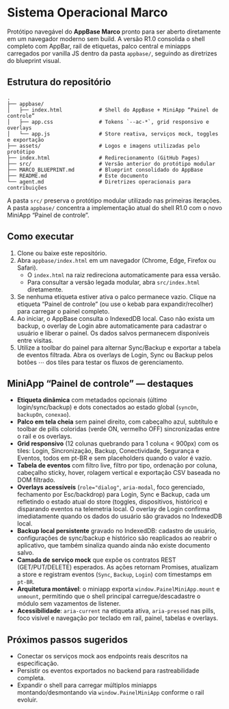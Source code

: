 # Sistema Operacional Marco

Protótipo navegável do **AppBase Marco** pronto para ser aberto diretamente em um
navegador moderno sem build. A versão R1.0 consolida o shell completo com AppBar,
rail de etiquetas, palco central e miniapps carregados por vanilla JS dentro da
pasta `appbase/`, seguindo as diretrizes do blueprint visual.

## Estrutura do repositório

```
.
├── appbase/
│   ├── index.html            # Shell do AppBase + MiniApp “Painel de controle”
│   ├── app.css               # Tokens `--ac-*`, grid responsivo e overlays
│   └── app.js                # Store reativa, serviços mock, toggles e exportação
├── assets/                   # Logos e imagens utilizadas pelo protótipo
├── index.html                # Redirecionamento (GitHub Pages)
├── src/                      # Versão anterior do protótipo modular
├── MARCO_BLUEPRINT.md        # Blueprint consolidado do AppBase
├── README.md                 # Este documento
└── agent.md                  # Diretrizes operacionais para contribuições
```

A pasta `src/` preserva o protótipo modular utilizado nas primeiras iterações.
A pasta `appbase/` concentra a implementação atual do shell R1.0 com o novo
MiniApp “Painel de controle”.

## Como executar

1. Clone ou baixe este repositório.
2. Abra `appbase/index.html` em um navegador (Chrome, Edge, Firefox ou Safari).
   - O `index.html` na raiz redireciona automaticamente para essa versão.
   - Para consultar a versão legada modular, abra `src/index.html` diretamente.
3. Se nenhuma etiqueta estiver ativa o palco permanece vazio. Clique na etiqueta
   “Painel de controle” (ou use o kebab para expandir/recolher) para carregar o
   painel completo.
4. Ao iniciar, o AppBase consulta o IndexedDB local. Caso não exista um backup,
   o overlay de Login abre automaticamente para cadastrar o usuário e liberar o
   painel. Os dados salvos permanecem disponíveis entre visitas.
5. Utilize a toolbar do painel para alternar Sync/Backup e exportar a tabela de
   eventos filtrada. Abra os overlays de Login, Sync ou Backup pelos botões ⋯
   dos tiles para testar os fluxos de gerenciamento.

## MiniApp “Painel de controle” — destaques

- **Etiqueta dinâmica** com metadados opcionais (último login/sync/backup) e dots
  conectados ao estado global (`syncOn`, `backupOn`, `conexao`).
- **Palco em tela cheia** sem painel direito, com cabeçalho azul, subtítulo e
  toolbar de pills coloridas (verde ON, vermelho OFF) sincronizadas entre o rail
  e os overlays.
- **Grid responsivo** (12 colunas quebrando para 1 coluna < 900px) com os tiles:
  Login, Sincronização, Backup, Conectividade, Segurança e Eventos, todos em
  pt-BR e sem placeholders quando o valor é vazio.
- **Tabela de eventos** com filtro live, filtro por tipo, ordenação por coluna,
  cabeçalho sticky, hover, rolagem vertical e exportação CSV baseada no DOM
  filtrado.
- **Overlays acessíveis** (`role="dialog"`, `aria-modal`, foco gerenciado,
  fechamento por Esc/backdrop) para Login, Sync e Backup, cada um refletindo o
  estado atual do store (toggles, dispositivos, histórico) e disparando eventos
  na telemetria local. O overlay de Login confirma imediatamente quando os
  dados do usuário são gravados no IndexedDB local.
- **Backup local persistente** gravado no IndexedDB: cadastro de usuário,
  configurações de sync/backup e histórico são reaplicados ao reabrir o
  aplicativo, que também sinaliza quando ainda não existe documento salvo.
- **Camada de serviço mock** que expõe os contratos REST (GET/PUT/DELETE)
  esperados. As ações retornam Promises, atualizam a store e registram eventos
  (`Sync`, `Backup`, `Login`) com timestamps em `pt-BR`.
- **Arquitetura montável**: o miniapp exporta `window.PainelMiniApp.mount` e
  `unmount`, permitindo que o shell principal carregue/descadastre o módulo sem
  vazamentos de listener.
- **Acessibilidade**: `aria-current` na etiqueta ativa, `aria-pressed` nas pills,
  foco visível e navegação por teclado em rail, painel, tabelas e overlays.

## Próximos passos sugeridos

- Conectar os serviços mock aos endpoints reais descritos na especificação.
- Persistir os eventos exportados no backend para rastreabilidade completa.
- Expandir o shell para carregar múltiplos miniapps montando/desmontando via
  `window.PainelMiniApp` conforme o rail evoluir.
